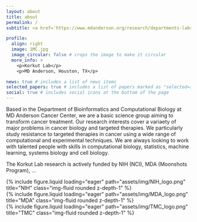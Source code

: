 ```yaml
---
layout: about
title: about
permalink: /
subtitle: <a href='https://www.mdanderson.org/research/departments-labs-institutes/departments-divisions/bioinformatics-and-computational-biology.html'>Bioinformatics and Computational Biology Department, MD Anderson Cancer Center </a>. 

profile:
  align: right
  image: 1MC.jpg
  image_circular: false # crops the image to make it circular
  more_info: >
    <p>Korkut Lab</p>
    <p>MD Anderson, Houston, TX</p>

news: true # includes a list of news items
selected_papers: true # includes a list of papers marked as "selected={true}"
social: true # includes social icons at the bottom of the page
---
```


Based in the Department of Bioinformatics and Computational Biology at MD Anderson Cancer Center, we are a basic science group aiming to transform cancer treatment. Our research interests cover a variaety of major problems in cancer biology and targeted therapies. We particularly study resistance to targeted therapies in cancer using a wide range of computational and experimental techniques. We are always looking to work with talented people with skills in computational biology, statistics, machine learning, systems biology and cell biology.

The Korkut Lab research is actively funded by NIH (NCI), MDA (Moonshots Program), ...

<div class="row">
    <div class="col-sm mt-3 mt-md-0">
        {% include figure.liquid loading="eager" path="assets/img/NIH_logo.png" title="NIH" class="img-fluid rounded z-depth-1" %}
    </div>
    <div class="col-sm mt-3 mt-md-0">
        {% include figure.liquid loading="eager" path="assets/img/MDA_logo.png" title="MDA" class="img-fluid rounded z-depth-1" %}
    </div>
    <div class="col-sm mt-3 mt-md-0">
        {% include figure.liquid loading="eager" path="assets/img/TMC_logo.png" title="TMC" class="img-fluid rounded z-depth-1" %}
    </div>
</div>
